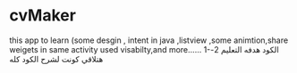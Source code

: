 # cvMaker
this app to learn (some desgin , intent in java ,listview ,some animtion,share weigets in same activity used visabilty,and more......
1-الكود هدفه التعليم
2-هتلاقي كونت لشرح الكود كله
